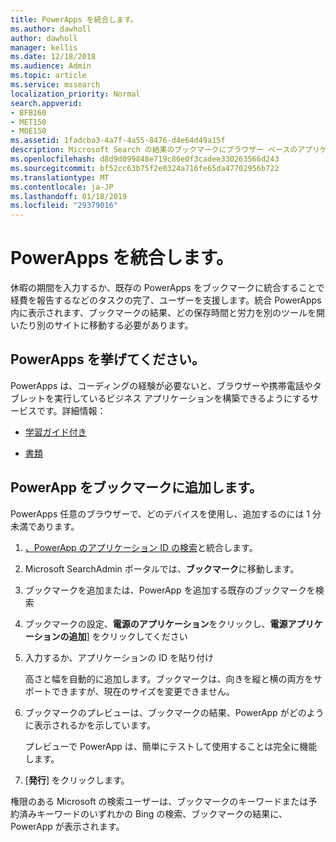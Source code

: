 ```yaml
---
title: PowerApps を統合します。
ms.author: dawholl
author: dawholl
manager: kellis
ms.date: 12/18/2018
ms.audience: Admin
ms.topic: article
ms.service: mssearch
localization_priority: Normal
search.appverid:
- BFB160
- MET150
- MOE150
ms.assetid: 1fadcba3-4a7f-4a55-8476-d4e64d49a15f
description: Microsoft Search の結果のブックマークにブラウザー ベースのアプリケーションが含まれます
ms.openlocfilehash: d8d9d099848e719c86e0f3cadee330263566d243
ms.sourcegitcommit: bf52cc63b75f2e0324a716fe65da47702956b722
ms.translationtype: MT
ms.contentlocale: ja-JP
ms.lasthandoff: 01/18/2019
ms.locfileid: "29379016"
---
```

# <a name="integrate-powerapps"></a>PowerApps を統合します。

休暇の期間を入力するか、既存の PowerApps をブックマークに統合することで経費を報告するなどのタスクの完了、ユーザーを支援します。統合 PowerApps 内に表示されます、ブックマークの結果、どの保存時間と労力を別のツールを開いたり別のサイトに移動する必要があります。
  
## <a name="what-are-powerapps"></a>PowerApps を挙げてください。

PowerApps は、コーディングの経験が必要ないと、ブラウザーや携帯電話やタブレットを実行しているビジネス アプリケーションを構築できるようにするサービスです。詳細情報：
  
- [学習ガイド付き](https://docs.microsoft.com/en-us/learn/browse/?products=powerapps)
    
- [書類](https://docs.microsoft.com/en-us/powerapps/)
    
## <a name="add-a-powerapp-to-a-bookmark"></a>PowerApp をブックマークに追加します。

PowerApps 任意のブラウザーで、どのデバイスを使用し、追加するのには 1 分未満であります。
  
1. [、PowerApp のアプリケーション ID の検索](https://docs.microsoft.com/en-us/powerapps/maker/canvas-apps/get-sessionid#get-an-app-id)と統合します。 
    
2. Microsoft SearchAdmin ポータルでは、**ブックマーク**に移動します。
    
3. ブックマークを追加または、PowerApp を追加する既存のブックマークを検索
    
4. ブックマークの設定、**電源のアプリケーション**をクリックし、**電源アプリケーションの追加**] をクリックしてください
    
5. 入力するか、アプリケーションの ID を貼り付け
    
    高さと幅を自動的に追加します。ブックマークは、向きを縦と横の両方をサポートできますが、現在のサイズを変更できません。
    
6. ブックマークのプレビューは、ブックマークの結果、PowerApp がどのように表示されるかを示しています。
    
    プレビューで PowerApp は、簡単にテストして使用することは完全に機能します。
    
7. [**発行**] をクリックします。
    
権限のある Microsoft の検索ユーザーは、ブックマークのキーワードまたは予約済みキーワードのいずれかの Bing の検索、ブックマークの結果に、PowerApp が表示されます。

  

